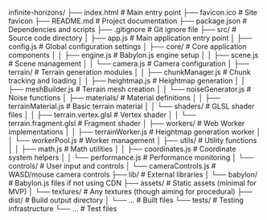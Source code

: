 infinite-horizons/
├── index.html               # Main entry point
├── favicon.ico              # Site favicon
├── README.md                # Project documentation
├── package.json             # Dependencies and scripts
├── .gitignore               # Git ignore file
├── src/                     # Source code directory
│   ├── app.js               # Main application entry point
│   ├── config.js            # Global configuration settings
│   ├── core/                # Core application components
│   │   ├── engine.js        # Babylon.js engine setup
│   │   ├── scene.js         # Scene management
│   │   └── camera.js        # Camera configuration
│   ├── terrain/             # Terrain generation modules
│   │   ├── chunkManager.js  # Chunk tracking and loading
│   │   ├── heightmap.js     # Heightmap generation
│   │   ├── meshBuilder.js   # Terrain mesh creation
│   │   └── noiseGenerator.js # Noise functions
│   ├── materials/           # Material definitions
│   │   ├── terrainMaterial.js # Basic terrain material
│   │   └── shaders/         # GLSL shader files
│   │       ├── terrain.vertex.glsl   # Vertex shader
│   │       └── terrain.fragment.glsl # Fragment shader
│   ├── workers/             # Web Worker implementations
│   │   ├── terrainWorker.js # Heightmap generation worker
│   │   └── workerPool.js    # Worker management
│   ├── utils/               # Utility functions
│   │   ├── math.js          # Math utilities
│   │   ├── coordinates.js   # Coordinate system helpers
│   │   └── performance.js   # Performance monitoring
│   └── controls/            # User input and controls
│       └── cameraControls.js # WASD/mouse camera controls
├── lib/                     # External libraries
│   └── babylon/             # Babylon.js files if not using CDN
├── assets/                  # Static assets (minimal for MVP)
│   └── textures/            # Any textures (though aiming for procedural)
├── dist/                    # Build output directory
│   └── ...                  # Built files
└── tests/                   # Testing infrastructure
    └── ...                  # Test files
